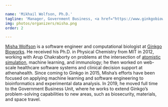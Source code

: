 ```yaml
---

name: 'Mikhail Wolfson, Ph.D.'
tagline: 'Manager, Government Business, <a href="https://www.ginkgobioworks.com/">Ginkgo Bioworks</a>'
img: photos/organizers/misha.png
order: 2

---
```


[Misha Wolfson](https://myw.github.io/) is a software engineer and computational biologist at
[Ginkgo Bioworks](https://www.ginkgobioworks.com/). He received his Ph.D. in Physical Chemistry from
MIT in 2012, working with Arup Chakraborty on problems at the intersection of [atomistic
simulation](https://doi.org/10.1021/jp202471d), machine learning, and immunology; he then worked on
web-scale healthcare software systems and clinical decision support at athenahealth. Since coming to
Ginkgo in 2015, Misha’s efforts have been focused on applying machine learning and software
engineering to bioinformatics and experimental data analysis. In 2019, he moved full time to the
Government Business Unit, where he works to extend Ginkgo’s problem-solving capabilities to new
areas, such as biosecurity, materials, and space travel.
